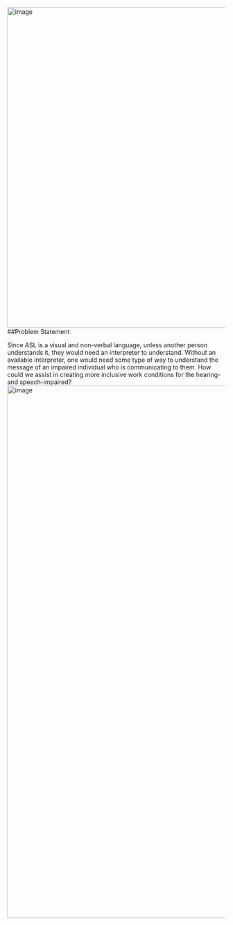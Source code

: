 
<img width="739" alt="image" src="https://github.com/TiffanyWilkins/American-Sign-Language-Recognition-Modeling/assets/54362628/5f502886-7053-400a-9557-736822785d91">
##Problem Statement

Since ASL is a visual and non-verbal language, unless another person understands it, they would need an interpreter to understand.
Without an available interpreter, one would need some type of way to understand the message of an impaired individual who is communicating to them.
How could we assist in creating more inclusive work conditions for the hearing- and speech-impaired? 
<img width="1227" alt="image" src="https://github.com/TiffanyWilkins/American-Sign-Language-Recognition-Modeling/assets/54362628/f16eb92a-5a7f-4b48-a352-82768ae543cf">

